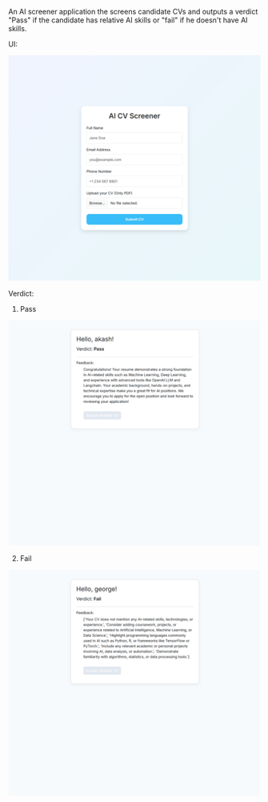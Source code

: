 An AI screener application the screens candidate CVs and outputs a verdict "Pass" if the candidate has relative AI skills or "fail" if he doesn't have AI skills. 

UI:

![alt text](images/UI.png)

Verdict: 

1. Pass 

![alt text](<images/verdict pass.png>)

2. Fail

![alt text](<images/verdict fail.png>)

